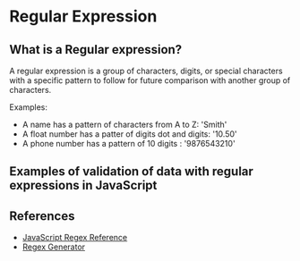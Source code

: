 # Regular Expression

## What is a Regular expression?
A regular expression is a group of characters, digits, or special characters with a specific pattern to follow for future comparison with another group of characters.

Examples:
- A name has a pattern of characters from A to Z: 'Smith'
- A float number has a patter of digits dot and digits: '10.50'
- A phone number has a pattern of 10 digits : '9876543210'

## Examples of validation of data with regular expressions in JavaScript


## References
- [JavaScript Regex Reference](https://www.w3schools.com/jsref/jsref_obj_regexp.asp)
- [Regex Generator](https://regex101.com/)
